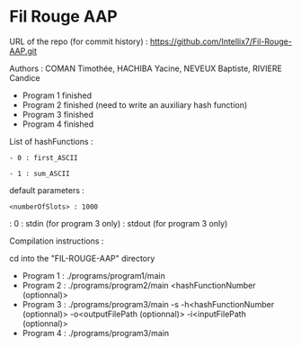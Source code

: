 # Fil Rouge AAP

URL of the repo (for commit history) : https://github.com/Intellix7/Fil-Rouge-AAP.git
 
Authors : 
COMAN Timothée,
HACHIBA Yacine,
NEVEUX Baptiste,
RIVIERE Candice  
- Program 1 finished
- Program 2 finished (need to write an auxiliary hash function)
- Program 3 finished
- Program 4 finished

List of hashFunctions :  
``` 
- 0 : first_ASCII 
```
```
- 1 : sum_ASCII
```

default parameters : 
```
<numberOfSlots> : 1000
```
<hashFunctionNumber> : 0
<inputFilePath> : stdin (for program 3 only)
<outputFilePath> : stdout (for program 3 only)

Compilation instructions : 

cd into the "FIL-ROUGE-AAP" directory

- Program 1 : ./programs/program1/main <inputFilePath>
- Program 2 : ./programs/program2/main <inputFilePath> <numberOfSlots> <hashFunctionNumber (optionnal)>
- Program 3 : ./programs/program3/main -s<numberOfSlots> -h<hashFunctionNumber (optionnal)> -o<outputFilePath (optionnal)> -i<inputFilePath (optionnal)>
- Program 4 : ./programs/program3/main <inputFilePath> 